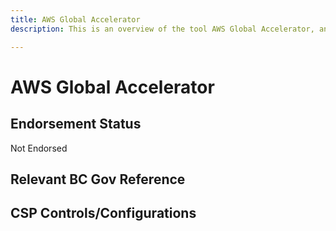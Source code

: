 ```yaml
---
title: AWS Global Accelerator
description: This is an overview of the tool AWS Global Accelerator, and its current status  within BC Gov.

---
```

<!---
Note: this is a generated file.  You should not edit it directly.  Please check https://github.com/bcgov/cloud-pathfinder for details.
-->
# AWS Global Accelerator



## Endorsement Status
Not Endorsed

## Relevant BC Gov Reference


## CSP Controls/Configurations
